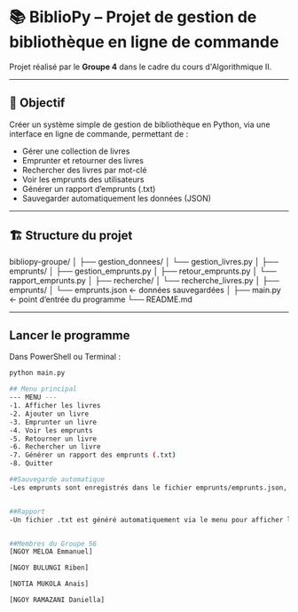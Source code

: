 # 📚 BiblioPy – Projet de gestion de bibliothèque en ligne de commande

Projet réalisé par le **Groupe 4** dans le cadre du cours d'Algorithmique II.

---

## 🧠 Objectif

Créer un système simple de gestion de bibliothèque en Python, via une interface en ligne de commande, permettant de :
- Gérer une collection de livres
- Emprunter et retourner des livres
- Rechercher des livres par mot-clé
- Voir les emprunts des utilisateurs
- Générer un rapport d’emprunts (.txt)
- Sauvegarder automatiquement les données (JSON)

---

## 🏗️ Structure du projet

bibliopy-groupe/
│
├── gestion_donnees/
│ └── gestion_livres.py
│
├── emprunts/
│ ├── gestion_emprunts.py
│ ├── retour_emprunts.py
│ └── rapport_emprunts.py
│
├── recherche/
│ └── recherche_livres.py
│
├── emprunts/
│ └── emprunts.json ← données sauvegardées
│
├── main.py ← point d’entrée du programme
└── README.md



---

##  Lancer le programme

Dans PowerShell ou Terminal :

```bash
python main.py

## Menu principal
--- MENU ---
-1. Afficher les livres
-2. Ajouter un livre
-3. Emprunter un livre
-4. Voir les emprunts
-5. Retourner un livre
-6. Rechercher un livre
-7. Générer un rapport des emprunts (.txt)
-8. Quitter

##Sauvegarde automatique
-Les emprunts sont enregistrés dans le fichier emprunts/emprunts.json, ce qui permet de conserver les données même après fermeture du programme.


##Rapport
-Un fichier .txt est généré automatiquement via le menu pour afficher la liste des emprunts en cours.


##Membres du Groupe 56
[NGOY MELOA Emmanuel]

[NGOY BULUNGI Riben]

[NOTIA MUKOLA Anais]

[NGOY RAMAZANI Daniella]